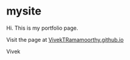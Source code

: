 # mysite
Hi. This is my portfolio page. 

Visit the page at [VivekTRamamoorthy.github.io](VivekTRamamoorthy.github.io)

Vivek
